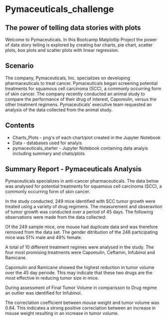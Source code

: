 # Pymaceuticals_challenge

## The power of telling data stories with plots

Welcome to Pymaceuticals. In this Bootcamp Matplotlip Project the power of data story telling is explored by creating bar charts, pie chart, scatter plots, box plots and scatter plots with linear regression.

## Scenario
The company, Pymaceuticals, Inc. specializes on developing pharmaceuticals to treat cancer. Pymaceuticals began screening potential treatments for squamous cell carcinoma (SCC), a commonly occurring form of skin cancer. The company recently conducted an animal study to compare the performance of their drug of interest, Capomulin, versus the other treatment regimens. Pymaceuticals’ executive team requested an analysis of the data collected from the animal study.

## Contents

* Charts_Plots - png's of each chart/plot created in the Jupyter Notebook
* Data - databases used for analyis
* pymaceuticals_starter - Jupyter Notebook containing data analyis including summary and chats/plots


## Summary Report - Pymaceuticals Analysis
Pymaceuticals specializes in anti-cancer pharmaceuticals. The data below was analysed for potential treatments for squamous cell carcinoma (SCC), a commonly occurring form of skin cancer.

In the study conducted, 249 mice identified with SCC tumor growth were treated using a variety of drug regimens. The measurement and obseravtion of tumor growth was conducted over a period of 45 days. The following observations were made from the data collected:

Of the 249 sample mice, one mouse had duplicate data and was therefore removed from the data set. The gender ditribution of the 248 participating mice was 51% male and 49% female.

A total of 10 different treatment regimes were analysed in the study. The four most promising treatments were Capomulin, Ceftamin, Infubinol and Ramicane.

Capomulin and Ramicane showed the highest reduction in tumor volume over the 45 day periode. This may indicate that these two drugs are the most effective in reducing tumor size in mice.

During assessment of Final Tumor Volume in comparisson to Drug regime an outlier was identified for Infubinol.

The correclation coefficient between mouse weight and tumor volume was 0.84. This indicates a strong positive correclation between an increase in mouse weight resulting in an increase in tumor volume.
